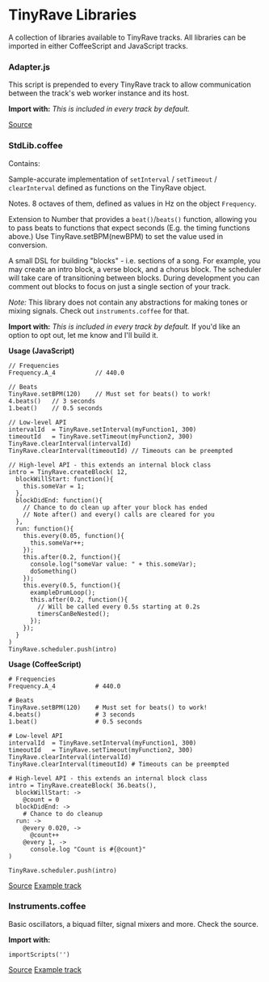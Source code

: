 # TinyRave Libraries

A collection of libraries available to TinyRave tracks. All libraries can be
imported in either CoffeeScript and JavaScript tracks.


### Adapter.js

This script is prepended to every TinyRave track to allow communication between
the track's web worker instance and its host.

**Import with:** _This is included in every track by default._

[Source]()


### StdLib.coffee

Contains:

Sample-accurate implementation of `setInterval` / `setTimeout` / `clearInterval`
defined as functions on the TinyRave object.

Notes. 8 octaves of them, defined as values in Hz on the object `Frequency`.

Extension to Number that provides a `beat()`/`beats()` function, allowing you to
pass beats to functions that expect seconds (E.g. the timing functions above.)
Use TinyRave.setBPM(newBPM) to set the value used in conversion.

A small DSL for building "blocks" - i.e. sections of a song. For example, you
may create an intro block, a verse block, and a chorus block. The scheduler will
take care of transitioning between blocks. During development you can comment
out blocks to focus on just a single section of your track.

_Note:_ This library does not contain any abstractions for making tones or
mixing signals. Check out `instruments.coffee` for that.

**Import with:** _This is included in every track by default._ If you'd like an
option to opt out, let me know and I'll build it.

**Usage (JavaScript)**

```
// Frequencies
Frequency.A_4           // 440.0

// Beats
TinyRave.setBPM(120)    // Must set for beats() to work!
4.beats()   // 3 seconds
1.beat()    // 0.5 seconds

// Low-level API
intervalId  = TinyRave.setInterval(myFunction1, 300)
timeoutId   = TinyRave.setTimeout(myFunction2, 300)
TinyRave.clearInterval(intervalId)
TinyRave.clearInterval(timeoutId) // Timeouts can be preempted

// High-level API - this extends an internal block class
intro = TinyRave.createBlock( 12,
  blockWillStart: function(){
    this.someVar = 1;
  },
  blockDidEnd: function(){
    // Chance to do clean up after your block has ended
    // Note after() and every() calls are cleared for you
  },
  run: function(){
    this.every(0.05, function(){
      this.someVar++;
    });
    this.after(0.2, function(){
      console.log("someVar value: " + this.someVar);
      doSomething()
    });
    this.every(0.5, function(){
      exampleDrumLoop();
      this.after(0.2, function(){
        // Will be called every 0.5s starting at 0.2s
        timersCanBeNested();
      });
    });
  }
)
TinyRave.scheduler.push(intro)
```

**Usage (CoffeeScript)**

```
# Frequencies
Frequency.A_4           # 440.0

# Beats
TinyRave.setBPM(120)    # Must set for beats() to work!
4.beats()               # 3 seconds
1.beat()                # 0.5 seconds

# Low-level API
intervalId  = TinyRave.setInterval(myFunction1, 300)
timeoutId   = TinyRave.setTimeout(myFunction2, 300)
TinyRave.clearInterval(intervalId)
TinyRave.clearInterval(timeoutId) # Timeouts can be preempted

# High-level API - this extends an internal block class
intro = TinyRave.createBlock( 36.beats(),
  blockWillStart: ->
    @count = 0
  blockDidEnd: ->
    # Chance to do cleanup
  run: ->
    @every 0.020, ->
      @count++
    @every 1, ->
      console.log "Count is #{@count}"
)

TinyRave.scheduler.push(intro)
```

[Source]()
[Example track]()


### Instruments.coffee

Basic oscillators, a biquad filter, signal mixers and more. Check the source.

**Import with:**

```
importScripts('')
```

[Source]()
[Example track]()
